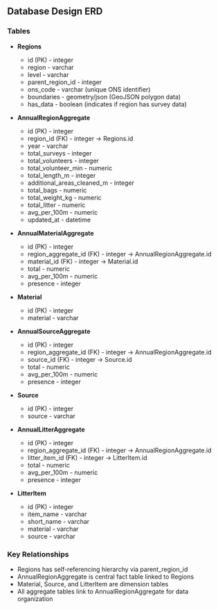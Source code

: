 ## Database Design ERD

### Tables
- **Regions**
  - id (PK) - integer
  - region - varchar
  - level - varchar
  - parent_region_id - integer
  - ons_code - varchar (unique ONS identifier)
  - boundaries - geometry/json (GeoJSON polygon data)
  - has_data - boolean (indicates if region has survey data)

- **AnnualRegionAggregate**
  - id (PK) - integer
  - region_id (FK) - integer → Regions.id
  - year - varchar
  - total_surveys - integer
  - total_volunteers - integer
  - total_volunteer_min - numeric
  - total_length_m - integer
  - additional_areas_cleaned_m - integer
  - total_bags - numeric
  - total_weight_kg - numeric
  - total_litter - numeric
  - avg_per_100m - numeric
  - updated_at - datetime

- **AnnualMaterialAggregate**
  - id (PK) - integer
  - region_aggregate_id (FK) - integer → AnnualRegionAggregate.id
  - material_id (FK) - integer → Material.id
  - total - numeric
  - avg_per_100m - numeric
  - presence - integer

- **Material**
  - id (PK) - integer
  - material - varchar

- **AnnualSourceAggregate**
  - id (PK) - integer
  - region_aggregate_id (FK) - integer → AnnualRegionAggregate.id
  - source_id (FK) - integer → Source.id
  - total - numeric
  - avg_per_100m - numeric
  - presence - integer

- **Source**
  - id (PK) - integer
  - source - varchar

- **AnnualLitterAggregate**
  - id (PK) - integer
  - region_aggregate_id (FK) - integer → AnnualRegionAggregate.id
  - litter_item_id (FK) - integer → LitterItem.id
  - total - numeric
  - avg_per_100m - numeric
  - presence - integer

- **LitterItem**
  - id (PK) - integer
  - item_name - varchar
  - short_name - varchar
  - material - varchar
  - source - varchar

### Key Relationships
- Regions has self-referencing hierarchy via parent_region_id
- AnnualRegionAggregate is central fact table linked to Regions
- Material, Source, and LitterItem are dimension tables
- All aggregate tables link to AnnualRegionAggregate for data organization
